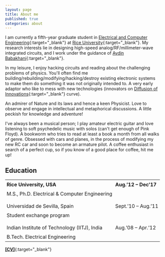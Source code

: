 ```yaml
---
layout: page
title: About me
published: true
categories: about
---
```


I am currently a fifth-year graduate student in [Electrical and Computer Engineering](http://ece.rice.edu){:target="_blank"} at [Rice University](http://rice.edu){:target="_blank"}. My research interests lie in designing high-speed analog/RF/millimeter-wave integrated circuits, and I work under the guidance of [Aydin Babakhani](http://ece.rice.edu/~ab28/){:target="_blank"}.

In my leisure, I enjoy hacking circuits and reading about the challenging problems of physics. You'll often find me building/rebuilding/modifying/hacking/destroy existing electronic systems to make them do something it was not originally intended to. A very early adaptor who like to mess with new technologies (innovators on [Diffusion of Innovations](https://en.wikipedia.org/wiki/Diffusion_of_innovations){:target="_blank"} curve).

An admirer of Nature and its laws and hence a keen Physicist. Love to observe and engage in intellectual and metaphorical discussions. A little peckish for knowledge and adventure!

I've always been a musical person; I play amateur electric guitar and love listening to soft psychedelic music with solos (can't get enough of Pink Floyd). A bookworm who tries to read at least a book a month from all walks of genre. Obsessed with cars and planes, in the process of modifying my new RC car and soon to become an armature pilot. A coffee enthusiast in search of a perfect cup, so if you know of a good place for coffee, hit me up!

## Education
<style>
table {
    border-collapse: collapse;
    width: 100%;}
th {   
    text-align: left;
    padding: 5px;}
td {
    text-align: left;
    padding: 5px;}
</style>


<table>
  <tr>
    <th><b>Rice University, USA</b></th>
    <th>Aug.’12 – Dec’17</th>
  </tr>
  <tr>
    <td>M.S., Ph.D. Electrical & Computer Engineering</td>
    <td></td>
  </tr>
   <tr>
    <td></td>
    <td></td>
  </tr>
  <tr>
    <td>Universidad de Sevilla, Spain</td>
    <td>Sept.’10 – Aug.’11</td>
  </tr>
  <tr>
    <td>Student exchange program</td>
    <td></td>
  </tr>
  <tr>
    <td></td>
    <td></td>
  </tr>
  <tr>
    <td>Indian Institute of Technology (IITJ), India</td>
    <td>Aug.’08 – Apr.’12</td>
  </tr>
  <tr>
    <td>B.Tech. Electrical Engineering</td>
    <td></td>
  </tr>
 
</table>


[**[CV]**](http://himanshua.com/Documents/Resume.pdf){:target="_blank"}